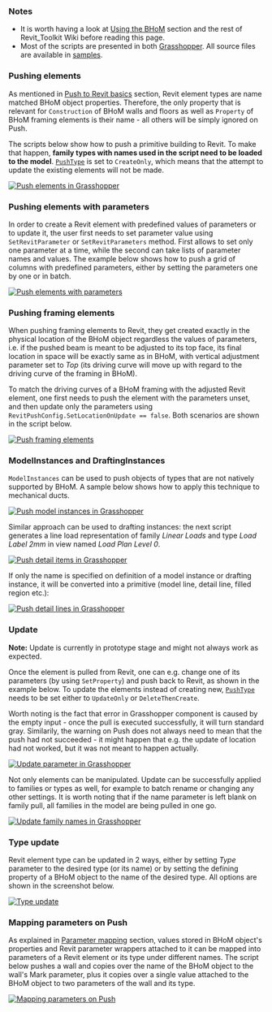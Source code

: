 ### Notes
- It is worth having a look at [Using the BHoM](https://github.com/BHoM/documentation/wiki/Using-the-BHoM) section and the rest of Revit_Toolkit Wiki before reading this page.
- Most of the scripts are presented in both [Grasshopper](Push-in-Grasshopper). All source files are available in [samples](https://github.com/BHoM/samples/tree/master/Revit_Toolkit).

### Pushing elements
As mentioned in [Push to Revit basics](Push-to-Revit-basics#objects) section, Revit element types are name matched BHoM object properties. Therefore, the only property that is relevant for `Construction` of BHoM walls and floors as well as `Property` of BHoM framing elements is their name - all others will be simply ignored on Push.

The scripts below show how to push a primitive building to Revit. To make that happen, **family types with names used in the script need to be loaded to the model**. [`PushType`](Push-types) is set to `CreateOnly`, which means that the attempt to update the existing elements will not be made.

[![Push elements in Grasshopper](https://user-images.githubusercontent.com/26874773/79354045-2a242a80-7f3c-11ea-92b2-5ed66eb374e0.png)](https://user-images.githubusercontent.com/26874773/79354045-2a242a80-7f3c-11ea-92b2-5ed66eb374e0.png)


### Pushing elements with parameters
In order to create a Revit element with predefined values of parameters or to update it, the user first needs to set parameter value using `SetRevitParameter` or `SetRevitParameters` method. First allows to set only one parameter at a time, while the second can take lists of parameter names and values. The example below shows how to push a grid of columns with predefined parameters, either by setting the parameters one by one or in batch.

[![Push elements with parameters](https://user-images.githubusercontent.com/26874773/86146125-167a7000-baf8-11ea-90f7-dffa6051483e.png)](https://user-images.githubusercontent.com/26874773/86146125-167a7000-baf8-11ea-90f7-dffa6051483e.png)

### Pushing framing elements
When pushing framing elements to Revit, they get created exactly in the physical location of the BHoM object regardless the values of parameters, i.e. if the pushed beam is meant to be adjusted to its top face, its final location in space will be exactly same as in BHoM, with vertical adjustment parameter set to _Top_ (its driving curve will move up with regard to the driving curve of the framing in BHoM).

To match the driving curves of a BHoM framing with the adjusted Revit element, one first needs to push the element with the parameters unset, and then update only the parameters using `RevitPushConfig.SetLocationOnUpdate == false`. Both scenarios are shown in the script below.

[![Push framing elements](https://user-images.githubusercontent.com/26874773/86032460-b0c6af00-ba37-11ea-8292-e24c51cd5c23.png)](https://user-images.githubusercontent.com/26874773/86032460-b0c6af00-ba37-11ea-8292-e24c51cd5c23.png)


### ModelInstances and DraftingInstances
`ModelInstances` can be used to push objects of types that are not natively supported by BHoM. A sample below shows how to apply this technique to mechanical ducts.

[![Push model instances in Grasshopper](https://user-images.githubusercontent.com/26874773/79354892-496f8780-7f3d-11ea-92c3-5b0d22929cbc.png)](https://user-images.githubusercontent.com/26874773/79354892-496f8780-7f3d-11ea-92c3-5b0d22929cbc.png)


Similar approach can be used to drafting instances: the next script generates a line load representation of family _Linear Loads_ and type _Load Label 2mm_ in view named _Load Plan Level 0_.

[![Push detail items in Grasshopper](https://user-images.githubusercontent.com/26874773/79354939-58eed080-7f3d-11ea-96cd-39c8e2302427.png)](https://user-images.githubusercontent.com/26874773/79354939-58eed080-7f3d-11ea-96cd-39c8e2302427.png)

If only the name is specified on definition of a model instance or drafting instance, it will be converted into a primitive (model line, detail line, filled region etc.):

[![Push detail lines in Grasshopper](https://user-images.githubusercontent.com/26874773/79354934-57250d00-7f3d-11ea-94fa-e336c56fba98.png)](https://user-images.githubusercontent.com/26874773/79354934-57250d00-7f3d-11ea-94fa-e336c56fba98.png)


### Update
**Note:** Update is currently in prototype stage and might not always work as expected.

Once the element is pulled from Revit, one can e.g. change one of its parameters (by using `SetProperty`) and push back to Revit, as shown in the example below. To update the elements instead of creating new, [`PushType`](Push-types) needs to be set either to `UpdateOnly` or `DeleteThenCreate`.

Worth noting is the fact that error in Grasshopper component is caused by the empty input - once the pull is executed successfully, it will turn standard gray. Similarily, the warning on Push does not always need to mean that the push had not succeeded - it might happen that e.g. the update of location had not worked, but it was not meant to happen actually.

[![Update parameter in Grasshopper](https://user-images.githubusercontent.com/26874773/79356143-dff07880-7f3e-11ea-89ff-cf13e289a170.png)](https://user-images.githubusercontent.com/26874773/79356143-dff07880-7f3e-11ea-89ff-cf13e289a170.png)

Not only elements can be manipulated. Update can be successfully applied to families or types as well, for example to batch rename or changing any other settings. It is worth noting that if the name parameter is left blank on family pull, all families in the model are being pulled in one go.

[![Update family names in Grasshopper](https://user-images.githubusercontent.com/26874773/79356146-e1ba3c00-7f3e-11ea-87b4-e89b738073f0.png)](https://user-images.githubusercontent.com/26874773/79356146-e1ba3c00-7f3e-11ea-87b4-e89b738073f0.png)

### Type update
Revit element type can be updated in 2 ways, either by setting _Type_ parameter to the desired type (or its name) or by setting the defining property of a BHoM object to the name of the desired type. All options are shown in the screenshot below.

[![Type update](https://user-images.githubusercontent.com/26874773/134544689-cd725e88-6798-476c-a27d-37cd5c7761ec.png)](https://user-images.githubusercontent.com/26874773/134544689-cd725e88-6798-476c-a27d-37cd5c7761ec.png)

### Mapping parameters on Push
As explained in [Parameter mapping](Handling-of-Parameters#parameter-mapping) section, values stored in BHoM object's properties and Revit parameter wrappers attached to it can be mapped into parameters of a Revit element or its type under different names. The script below pushes a wall and copies over the name of the BHoM object to the wall's Mark parameter, plus it copies over a single value attached to the BHoM object to two parameters of the wall and its type.

[![Mapping parameters on Push](https://user-images.githubusercontent.com/26874773/86028224-ee283e00-ba31-11ea-9575-f96e67c82ec4.png)](https://user-images.githubusercontent.com/26874773/86028224-ee283e00-ba31-11ea-9575-f96e67c82ec4.png)
